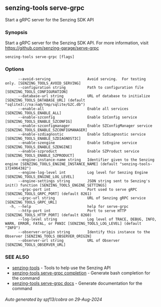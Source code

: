 ## senzing-tools serve-grpc

Start a gRPC server for the Senzing SDK API

### Synopsis


Start a gRPC server for the Senzing SDK API.
For more information, visit https://github.com/senzing-garage/serve-grpc
    

```
senzing-tools serve-grpc [flags]
```

### Options

```
      --avoid-serving                 Avoid serving.  For testing only. [SENZING_TOOLS_AVOID_SERVING]
      --configuration string          Path to configuration file [SENZING_TOOLS_CONFIGURATION]
      --database-url string           URL of database to initialize [SENZING_TOOLS_DATABASE_URL] (default "sqlite3://na:na@/tmp/sqlite/G2C.db")
      --enable-all                    Enable all services [SENZING_TOOLS_ENABLE_ALL]
      --enable-szconfig               Enable SzConfig service [SENZING_TOOLS_ENABLE_SZCONFIG]
      --enable-szconfigmanager        Enable SZConfigManager service [SENZING_TOOLS_ENABLE_SZCONFIGMANAGER]
      --enable-szdiagnostic           Enable SzDiagnostic service [SENZING_TOOLS_ENABLE_SZDIAGNOSTIC]
      --enable-szengine               Enable SzEngine service [SENZING_TOOLS_ENABLE_SZENGINE]
      --enable-szproduct              Enable SZProduct service [SENZING_TOOLS_ENABLE_SZPRODUCT]
      --engine-instance-name string   Identifier given to the Senzing engine [SENZING_TOOLS_ENGINE_INSTANCE_NAME] (default "senzing-tools-1724964382")
      --engine-log-level int          Log level for Senzing Engine [SENZING_TOOLS_ENGINE_LOG_LEVEL]
      --engine-settings string        JSON string sent to Senzing's init() function [SENZING_TOOLS_ENGINE_SETTINGS]
      --grpc-port int                 Port used to serve gRPC [SENZING_TOOLS_GRPC_PORT] (default 8261)
      --grpc-url string               URL of Senzing gRPC service [SENZING_TOOLS_GRPC_URL]
  -h, --help                          help for serve-grpc
      --http-port int                 Port to serve HTTP [SENZING_TOOLS_HTTP_PORT] (default 8260)
      --log-level string              Log level of TRACE, DEBUG, INFO, WARN, ERROR, FATAL, or PANIC [SENZING_TOOLS_LOG_LEVEL] (default "INFO")
      --observer-origin string        Identify this instance to the Observer [SENZING_TOOLS_OBSERVER_ORIGIN]
      --observer-url string           URL of Observer [SENZING_TOOLS_OBSERVER_URL]
```

### SEE ALSO

* [senzing-tools](senzing-tools.md)	 - Tools to help use the Senzing API
* [senzing-tools serve-grpc completion](senzing-tools_serve-grpc_completion.md)	 - Generate bash completion for the command
* [senzing-tools serve-grpc docs](senzing-tools_serve-grpc_docs.md)	 - Generate documentation for the command

###### Auto generated by spf13/cobra on 29-Aug-2024
